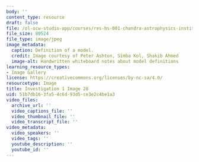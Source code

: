 ```yaml
---
body: ''
content_type: resource
draft: false
file: /ol-ocw-studio-app/courses/res-hs-001-chandra-astrophysics-institute/mithfh_chandra_inv1_mod_df.jpg
file_size: 80524
file_type: image/jpeg
image_metadata:
  caption: Definition of a model.
  credit: Image courtesy of Peter Ashton, Simba Kol, Shakib Ahmed
  image-alt: Handwritten whiteboard notes about model definitions
learning_resource_types:
- Image Gallery
license: https://creativecommons.org/licenses/by-nc-sa/4.0/
resourcetype: Image
title: Investigation 1 Image 28
uid: 51b7db16-3fa5-4c6d-93d5-ce3e2c4be1a3
video_files:
  archive_url: ''
  video_captions_file: ''
  video_thumbnail_file: ''
  video_transcript_file: ''
video_metadata:
  video_speakers: ''
  video_tags: ''
  youtube_description: ''
  youtube_id: ''
---
```

